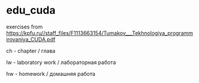 # edu_cuda

exercises from
https://kpfu.ru//staff_files/F1113663154/Tumakov___Tekhnologiya_programmirovaniya_CUDA.pdf

ch - chapter / глава

lw - laboratory work / лабораторная работа

hw - homework / домашняя работа
